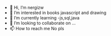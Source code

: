 - 👋 Hi, I’m nergizw
- 👀 I’m interested in books javascript and drawing
- 🌱 I’m currently learning -js,sql,java
- 💞️ I’m looking to collaborate on ...
- 📫 How to reach me No pls

<!---
nergizw/nergizw is a ✨ special ✨ repository because its `README.md` (this file) appears on your GitHub profile.
You can click the Preview link to take a look at your changes.
--->
